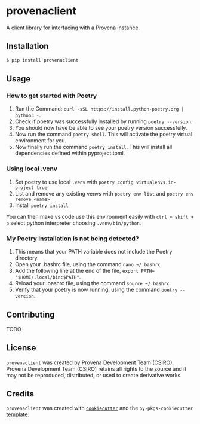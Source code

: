 # provenaclient

A client library for interfacing with a Provena instance.

## Installation

```bash
$ pip install provenaclient
```

## Usage

### How to get started with Poetry

1) Run the Command: `curl -sSL https://install.python-poetry.org | python3 -`.
2) Check if poetry was successfully installed by running `poetry --version`.
3) You should now have be able to see your poetry version successfully. 
4) Now run the command `poetry shell`. This  will activate the poetry virtual environment for you.
5) Now finally run the command `poetry install`. This will install all dependencies defined within pyproject.toml.

### Using local .venv

1) Set poetry to use local `.venv` with `poetry config virtualenvs.in-project true`
2) List and remove any existing venvs with `poetry env list` and `poetry env remove <name>`
3) Install `poetry install`

You can then make vs code use this environment easily with `ctrl + shift + p` select python interpreter choosing `.venv/bin/python`. 

### My Poetry Installation is not being detected?
1) This means that your PATH variable does not include the Poetry directory. 
2) Open your .bashrc file, using the command `nano ~/.bashrc`.
3) Add the following line at the end of the file, `export PATH= "$HOME/.local/bin:$PATH"`.
4) Reload your .bashrc file, using the command `source ~/.bashrc`.
5) Verify that your poetry is now running, using the command `poetry --version`.



## Contributing
TODO

## License

`provenaclient` was created by Provena Development Team (CSIRO). Provena Development Team (CSIRO) retains all rights to the source and it may not be reproduced, distributed, or used to create derivative works.

## Credits

`provenaclient` was created with [`cookiecutter`](https://cookiecutter.readthedocs.io/en/latest/) and the `py-pkgs-cookiecutter` [template](https://github.com/py-pkgs/py-pkgs-cookiecutter).
